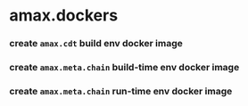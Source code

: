 # amax.dockers

### create `amax.cdt` build env docker image

### create `amax.meta.chain` build-time env docker image

### create `amax.meta.chain` run-time env docker image

